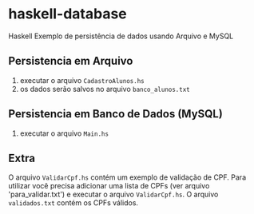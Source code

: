 # haskell-database
Haskell Exemplo de persistência de dados usando Arquivo e MySQL

## Persistencia em Arquivo
1. executar o arquivo ```CadastroAlunos.hs```
2. os dados serão salvos no arquivo ```banco_alunos.txt```

## Persistencia em Banco de Dados (MySQL)
1. executar o arquivo ```Main.hs```

## Extra
O arquivo ```ValidarCpf.hs``` contém um exemplo de validação de CPF.
Para utilizar você precisa adicionar uma lista de CPFs (ver arquivo 'para_validar.txt') e executar o arquivo ```ValidarCpf.hs```.
O arquivo ```validados.txt``` contém os CPFs válidos.